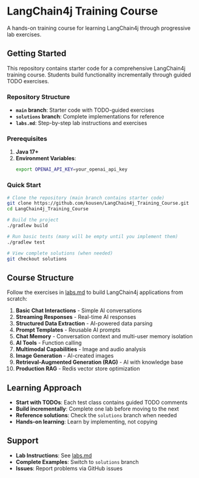 # LangChain4j Training Course

A hands-on training course for learning LangChain4j through progressive lab exercises.

## Getting Started

This repository contains starter code for a comprehensive LangChain4j training course. Students build functionality incrementally through guided TODO exercises.

### Repository Structure

- **`main` branch**: Starter code with TODO-guided exercises
- **`solutions` branch**: Complete implementations for reference
- **`labs.md`**: Step-by-step lab instructions and exercises

### Prerequisites

1. **Java 17+**
2. **Environment Variables**:
   ```bash
   export OPENAI_API_KEY=your_openai_api_key
   ```

### Quick Start

```bash
# Clone the repository (main branch contains starter code)
git clone https://github.com/kousen/LangChain4j_Training_Course.git
cd LangChain4j_Training_Course

# Build the project
./gradlew build

# Run basic tests (many will be empty until you implement them)
./gradlew test

# View complete solutions (when needed)
git checkout solutions
```

## Course Structure

Follow the exercises in [labs.md](labs.md) to build LangChain4j applications from scratch:

1. **Basic Chat Interactions** - Simple AI conversations
2. **Streaming Responses** - Real-time AI responses  
3. **Structured Data Extraction** - AI-powered data parsing
4. **Prompt Templates** - Reusable AI prompts
5. **Chat Memory** - Conversation context and multi-user memory isolation
6. **AI Tools** - Function calling
7. **Multimodal Capabilities** - Image and audio analysis
8. **Image Generation** - AI-created images
9. **Retrieval-Augmented Generation (RAG)** - AI with knowledge base
10. **Production RAG** - Redis vector store optimization

## Learning Approach

- **Start with TODOs**: Each test class contains guided TODO comments
- **Build incrementally**: Complete one lab before moving to the next
- **Reference solutions**: Check the `solutions` branch when needed
- **Hands-on learning**: Learn by implementing, not copying

## Support

- **Lab Instructions**: See [labs.md](labs.md)
- **Complete Examples**: Switch to `solutions` branch
- **Issues**: Report problems via GitHub issues